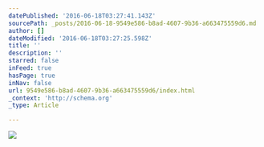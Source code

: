 ```yaml
---
datePublished: '2016-06-18T03:27:41.143Z'
sourcePath: _posts/2016-06-18-9549e586-b8ad-4607-9b36-a663475559d6.md
author: []
dateModified: '2016-06-18T03:27:25.598Z'
title: ''
description: ''
starred: false
inFeed: true
hasPage: true
inNav: false
url: 9549e586-b8ad-4607-9b36-a663475559d6/index.html
_context: 'http://schema.org'
_type: Article

---
```

![](https://imgflo.herokuapp.com/graph/vahj1ThiexotieMo/be64b225d6adaca04808e7e27b4c995f/croprotate.jpg?cropheight=4033&cropwidth=6048&degrees=0&input=https%3A%2F%2Fthe-grid-user-content.s3-us-west-2.amazonaws.com%2F42b5314e-cbca-4161-8874-5417237c0e20.jpg&x=0&y=0)
